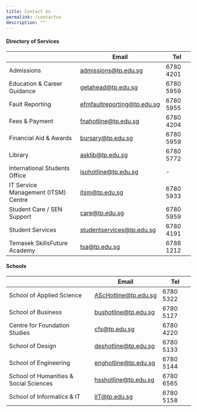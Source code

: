 ```yaml
---
title: Contact Us
permalink: /contactus
description: ""
---
```

#### **Directory of Services**


|   |**Email**  | **Tel** |
| -------- | -------- | -------- |
| Admissions    | admissions@tp.edu.sg | 6780 4201 |
| Education & Career Guidance | getahead@tp.edu.sg | 6780 5959 |
| Fault Reporting | efmfaultreporting@tp.edu.sg | 6780 5955 |
| Fees & Payment | fnahotline@tp.edu.sg | 6780 4204|
| Financial Aid & Awards | bursary@tp.edu.sg | 6780 5959 |
| Library | asklib@tp.edu.sg | 6780 5772 |
| International Students Office | isohotline@tp.edu.sg | -    |
| IT Service Management (ITSM) Centre | itsm@tp.edu.sg | 6780 5933 |
| Student Care / SEN Support | care@tp.edu.sg | 6780 5959 |
| Student Services | studentservices@tp.edu.sg | 6780 4191 |
| Temasek SkillsFuture Academy | tsa@tp.edu.sg |6788 1212 |

#### **Schools**


|  | **Email** | **Tel**|
| -------- | -------- | -------- |
| School of Applied Science | AScHotline@tp.edu.sg | 6780 5322|
| School of Business | bushotline@tp.edu.sg | 6780 5127|
| Centre for Foundation Studies | cfs@tp.edu.sg |6780 4220 |
| School of Design | deshotline@tp.edu.sg | 6780 5133 |
| School of Engineering | enghotline@tp.edu.sg |6780 5144 |
| School of Humanities & Social Sciences | hsshotline@tp.edu.sg | 6780 6565 |
| School of Informatics & IT | IIT@tp.edu.sg |6780 5158 |